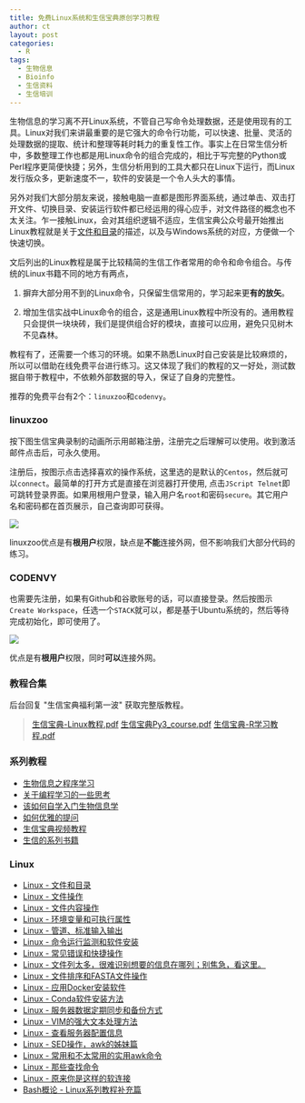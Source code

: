 ```yaml
---
title: 免费Linux系统和生信宝典原创学习教程
author: ct
layout: post
categories:
  - R
tags:
  - 生物信息
  - Bioinfo
  - 生信资料
  - 生信培训
---
```


生物信息的学习离不开Linux系统，不管自己写命令处理数据，还是使用现有的工具。Linux对我们来讲最重要的是它强大的命令行功能，可以快速、批量、灵活的处理数据的提取、统计和整理等耗时耗力的重复性工作。事实上在日常生信分析中，多数整理工作也都是用Linux命令的组合完成的，相比于写完整的Python或Perl程序更简便快捷；另外，生信分析用到的工具大都只在Linux下运行，而Linux发行版众多，更新速度不一，软件的安装是一个令人头大的事情。

另外对我们大部分朋友来说，接触电脑一直都是图形界面系统，通过单击、双击打开文件、切换目录、安装运行软件都已经运用的得心应手，对文件路径的概念也不太关注。乍一接触Linux，会对其组织逻辑不适应，生信宝典公众号最开始推出Linux教程就是关于[文件和目录](http://mp.weixin.qq.com/s/yKP1Kboji9N4p2Sl1Ovj0Q)的描述，以及与Windows系统的对应，方便做一个快速切换。

文后列出的Linux教程是属于比较精简的生信工作者常用的命令和命令组合。与传统的Linux书籍不同的地方有两点，

1. 摒弃大部分用不到的Linux命令，只保留生信常用的，学习起来更**有的放矢**。

2. 增加生信实战中Linux命令的组合，这是通用Linux教程中所没有的。通用教程只会提供一块块砖，我们是提供组合好的模块，直接可以应用，避免只见树木不见森林。

教程有了，还需要一个练习的环境。如果不熟悉Linux时自己安装是比较麻烦的，所以可以借助在线免费平台进行练习。这又体现了我们的教程的又一好处，测试数据自带于教程中，不依赖外部数据的导入，保证了自身的完整性。

推荐的免费平台有2个：`linuxzoo`和`codenvy`。

### linuxzoo

按下图生信宝典录制的动画所示用邮箱注册，注册完之后理解可以使用。收到激活邮件点击后，可永久使用。

注册后，按图示点击选择喜欢的操作系统，这里选的是默认的`Centos`，然后就可以`connect`。最简单的打开方式是直接在浏览器打开使用, 点击`JScript Telnet`即可跳转登录界面。如果用根用户登录，输入用户名`root`和密码`secure`。其它用户名和密码都在首页展示，自己查询即可获得。

![](http://www.ehbio.com/ehbio_resource/linuxzoo.gif)

linuxzoo优点是有**根用户**权限，缺点是**不能**连接外网，但不影响我们大部分代码的练习。

### CODENVY

也需要先注册，如果有Github和谷歌账号的话，可以直接登录。然后按图示`Create Workspace`，任选一个`STACK`就可以，都是基于Ubuntu系统的，然后等待完成初始化，即可使用了。

![](http://www.ehbio.com/ehbio_resource/codenvy.io.gif)

优点是有**根用户**权限，同时**可以**连接外网。

### 教程合集

后台回复 "生信宝典福利第一波" 获取完整版教程。

> [生信宝典-Linux教程.pdf](http://www.ehbio.com/tutorial/%E7%94%9F%E4%BF%A1%E5%AE%9D%E5%85%B8-Linux%E6%95%99%E7%A8%8B.pdf)
> [生信宝典Py3_course.pdf](http://www.ehbio.com/tutorial/%E7%94%9F%E4%BF%A1%E5%AE%9D%E5%85%B8Py3_course.pdf)
> [生信宝典-R学习教程.pdf](http://www.ehbio.com/tutorial/%E7%94%9F%E4%BF%A1%E5%AE%9D%E5%85%B8-R%E5%AD%A6%E4%B9%A0%E6%95%99%E7%A8%8B.pdf)

### 系列教程

* [生物信息之程序学习](http://mp.weixin.qq.com/s/xoLBg0pI9seEksa0hMXi0A)
* [关于编程学习的一些思考](https://mp.weixin.qq.com/s/QPesQBExnmaR6uLDTITdgQ)
* [该如何自学入门生物信息学](https://mp.weixin.qq.com/s/Y89T47NRWrCclh04dmyrKg)
* [如何优雅的提问](https://mp.weixin.qq.com/s/xCif04bqZB14Z4OvesK0SQ)
* [生信宝典视频教程](http://mp.weixin.qq.com/s/C4EBufEtFF6bhBKrH8NXng)
* [生信的系列书籍](http://mp.weixin.qq.com/s/IiehgNu3JGVTDa079ll1SQ)

### Linux 

* [Linux - 文件和目录](http://mp.weixin.qq.com/s/yKP1Kboji9N4p2Sl1Ovj0Q)
* [Linux - 文件操作](http://mp.weixin.qq.com/s/4bYMzJclf_xHpqdrlbvAdA)
* [Linux - 文件内容操作](http://mp.weixin.qq.com/s/QFgINAYcQA9kYYSA28wK-Q)
* [Linux - 环境变量和可执行属性](http://mp.weixin.qq.com/s/poFpNHQgHDr0qr2wqfVNdw)
* [Linux - 管道、标准输入输出](http://mp.weixin.qq.com/s/zL9Mw_2ig48gHrIjKM0CMw)
* [Linux - 命令运行监测和软件安装](http://mp.weixin.qq.com/s/TNU7X2mhfVVffaJ7NRBuNA)
* [Linux - 常见错误和快捷操作](http://mp.weixin.qq.com/s/cDIN4_R4nETEB5irmIGFAQ)
* [Linux - 文件列太多，很难识别想要的信息在哪列；别焦急，看这里。](http://mp.weixin.qq.com/s/1QaroFE7AH1pREuq-k2YAw)
* [Linux - 文件排序和FASTA文件操作](http://mp.weixin.qq.com/s/R1OHRhZoDJuAdyVdJr2xHg)
* [Linux - 应用Docker安装软件](http://mp.weixin.qq.com/s/HLHiWMLaWtB7SOJe_jP3mA)
* [Linux - Conda软件安装方法](http://mp.weixin.qq.com/s/A4_j8ZbyprMr1TT_wgisQQ)
* [Linux - 服务器数据定期同步和备份方式](http://mp.weixin.qq.com/s/c2cspK5b4sQScWYMBtG63g)
* [Linux - VIM的强大文本处理方法](https://mp.weixin.qq.com/s/4lUiZ60-aXLilRk9--iQhA)
* [Linux - 查看服务器配置信息](http://mp.weixin.qq.com/s/xq0JfkHJJeHQk1acjOAJUQ)
* [Linux - SED操作，awk的姊妹篇](http://mp.weixin.qq.com/s/cywkIeRbhkYTZvkwTeIVSA)
* [Linux - 常用和不太常用的实用awk命令](http://mp.weixin.qq.com/s/8wD14FXt7fLDo1BjJyT0ew)
* [Linux - 那些查找命令](http://mp.weixin.qq.com/s/xWwj04h4W6yEqQLOfuQ8qA)
* [Linux - 原来你是这样的软连接](https://mp.weixin.qq.com/s/q3ic5WSfLdAnqIhFQX-bUQ)
* [Bash概论 - Linux系列教程补充篇](http://mp.weixin.qq.com/s/lWNp_6W_jLiogmtlk9nO2A)


